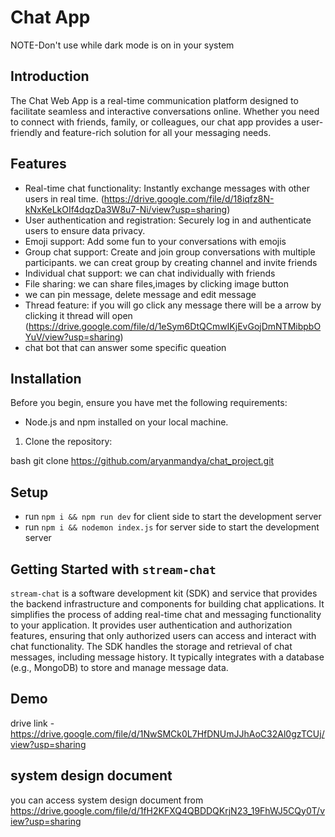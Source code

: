 # Chat App
NOTE-Don't use while dark mode is on in your system



## Introduction
The Chat Web App is a real-time communication platform designed to facilitate seamless and interactive conversations online. Whether you need to connect with friends, family, or colleagues, our chat app provides a user-friendly and feature-rich solution for all your messaging needs.

## Features
- Real-time chat functionality: Instantly exchange messages with other users in real time. (https://drive.google.com/file/d/18iqfz8N-kNxKeLkOIf4dqzDa3W8u7-Ni/view?usp=sharing)
- User authentication and registration: Securely log in and authenticate users to ensure data privacy.
- Emoji support: Add some fun to your conversations with emojis
- Group chat support: Create and join group conversations with multiple participants. we can creat group by creating channel and invite friends
- Individual chat support: we can chat individually with friends 
- File sharing: we can share files,images by clicking image button 
- we can pin message, delete message and edit message
- Thread feature:  if you will go click any message there will be a arrow by clicking it thread will open (https://drive.google.com/file/d/1eSym6DtQCmwIKjEvGojDmNTMibpbOYuV/view?usp=sharing)
- chat bot that can answer some specific queation 

## Installation
Before you begin, ensure you have met the following requirements:

- Node.js and npm installed on your local machine.

1. Clone the repository:

bash
git clone https://github.com/aryanmandya/chat_project.git    

## Setup
- run ```npm i && npm run dev``` for  client side to start the development server
- run ```npm i && nodemon index.js``` for  server side to start the development server

## Getting Started with `stream-chat`
`stream-chat` is a software development kit (SDK) and service that provides the backend infrastructure and components for building chat applications. It simplifies the process of adding real-time chat and messaging functionality to your application. It provides user authentication and authorization features, ensuring that only authorized users can access and interact with chat functionality. The SDK handles the storage and retrieval of chat messages, including message history. It typically integrates with a database (e.g., MongoDB) to store and manage message data.



## Demo 
drive link - https://drive.google.com/file/d/1NwSMCk0L7HfDNUmJJhAoC32Al0gzTCUj/view?usp=sharing

## system design document
you can access system design document from https://drive.google.com/file/d/1fH2KFXQ4QBDDQKrjN23_19FhWJ5CQy0T/view?usp=sharing
